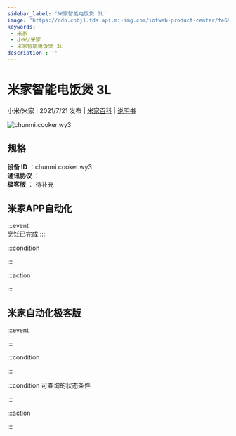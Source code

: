 ```yaml
---
sidebar_label: '米家智能电饭煲 3L'
image: 'https://cdn.cnbj1.fds.api.mi-img.com/iotweb-product-center/fe689b420c29ab207c4b66abae222aed_realism_K7C_normal.png?GalaxyAccessKeyId=AKVGLQWBOVIRQ3XLEW&Expires=9223372036854775807&Signature=v9q1FC1JZFyQIH1bv1Y1vD2fs1c='
keywords: 
 - 米家
 - 小米/米家
 - 米家智能电饭煲 3L
description : ''
---
```

# 米家智能电饭煲 3L

小米/米家 | 2021/7/21 发布 | [米家百科](https://home.mi.com/webapp/content/baike/product/index.html?model=chunmi.cooker.wy3) | [说明书](https://home.mi.com/views/introduction.html?model=chunmi.cooker.wy3&region=cn)

![chunmi.cooker.wy3](https://cdn.cnbj1.fds.api.mi-img.com/iotweb-product-center/fe689b420c29ab207c4b66abae222aed_realism_K7C_normal.png?GalaxyAccessKeyId=AKVGLQWBOVIRQ3XLEW&Expires=9223372036854775807&Signature=v9q1FC1JZFyQIH1bv1Y1vD2fs1c=)

## 规格  
> 
**设备 ID** ：chunmi.cooker.wy3  
**通讯协议** ：  
**极客版**  ： 待补充 


## 米家APP自动化  

:::event  
烹饪已完成
:::

:::condition  

:::

:::action   

:::

## 米家自动化极客版  

:::event  

:::

:::condition  

:::

:::condition 可查询的状态条件  

:::

:::action  

:::

        

